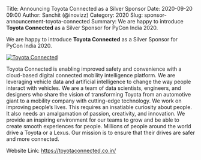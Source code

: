 Title: Announcing Toyota Connected as a Silver Sponsor
Date: 2020-09-20 09:00
Author: Sanchit (@inovizz)
Category: 2020
Slug: sponsor-announcement-toyota-connected
Summary: We are happy to introduce **Toyota Connected** as a Silver Sponsor for PyCon India 2020.

We are happy to introduce **Toyota Connected** as a Silver Sponsor for PyCon India 2020.

[![Toyota Connected](https://in.pycon.org/2020/assets/images/sponsors/toyota-connected.png)](https://toyotaconnected.co.in/)

Toyota Connected is enabling improved safety and convenience with a cloud-based digital connected mobility intelligence platform. We are leveraging vehicle data and artificial intelligence to change the way people interact with vehicles. We are a team of data scientists, engineers, and designers who share the vision of transforming Toyota from an automotive giant to a mobility company with cutting-edge technology. We work on improving people’s lives. This requires an insatiable curiosity about people. It also needs an amalgamation of passion, creativity, and innovation. We provide an inspiring environment for our teams to grow and be able to create smooth experiences for people. Millions of people around the world drive a Toyota or a Lexus. Our mission is to ensure that their drives are safer and more connected.

Website Link: <https://toyotaconnected.co.in/>

